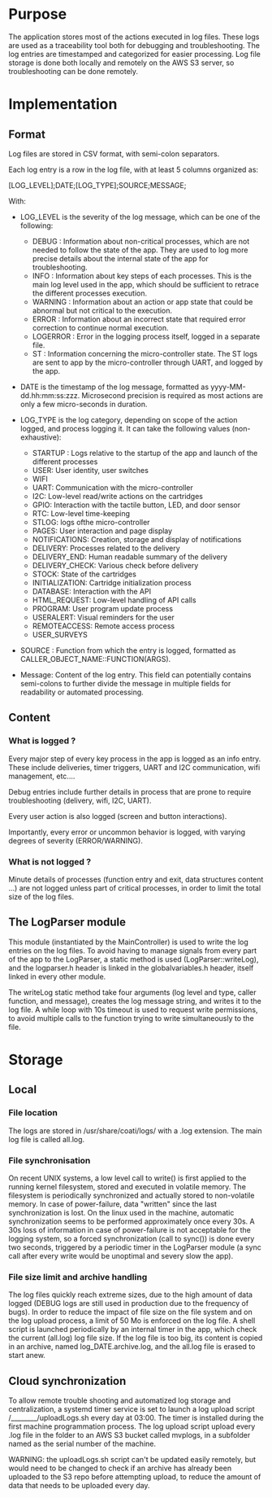 # Purpose

The application stores most of the actions executed in log files. These logs are used as a traceability tool both for debugging and troubleshooting. The log entries are timestamped and categorized for easier processing. Log file storage is done both locally and remotely on the AWS S3 server, so troubleshooting can be done remotely.

# Implementation

## Format
Log files are stored in CSV format, with semi-colon separators.

Each log entry is a row in the log file, with at least 5 columns organized as:

[LOG_LEVEL];DATE;[LOG_TYPE];SOURCE;MESSAGE;

With:
* LOG_LEVEL is the severity of the log message, which can be one of the following:
    * DEBUG : Information about non-critical processes, which are not needed to follow the state of the app. They are used to log more precise details about the internal state of the app for troubleshooting.
    * INFO : Information about key steps of each processes. This is the main log level used in the app, which should be sufficient to retrace the different processes execution.
    * WARNING : Information about an action or app state that could be abnormal but not critical to the execution.
    * ERROR : Information about an incorrect state that required error correction to continue normal execution.
    * LOGERROR : Error in the logging process itself, logged in a separate file.
    * ST : Information concerning the micro-controller state. The ST logs are sent to app by the micro-controller through UART, and logged by the app.

* DATE is the timestamp of the log message, formatted as yyyy-MM-dd.hh:mm:ss:zzz. Microsecond precision is required as most actions are only a few micro-seconds in duration.

* LOG_TYPE is the log category, depending on scope of the action logged, and process logging it. It can take the following values (non-exhaustive):
    * STARTUP : Logs relative to the startup of the app and launch of the different processes
    * USER: User identity, user switches
    * WIFI
    * UART: Communication with the micro-controller
    * I2C: Low-level read/write actions on the cartridges
    * GPIO: Interaction with the tactile button, LED, and door sensor
    * RTC: Low-level time-keeping
    * STLOG: logs ofthe micro-controller
    * PAGES: User interaction and page display
    * NOTIFICATIONS: Creation, storage and display of notifications
    * DELIVERY: Processes related to the delivery
    * DELIVERY_END: Human readable summary of the delivery
    * DELIVERY_CHECK: Various check before delivery
    * STOCK: State of the cartridges
    * INITIALIZATION: Cartridge initialization process
    * DATABASE: Interaction with the API
    * HTML_REQUEST: Low-level handling of API calls
    * PROGRAM: User program update process
    * USERALERT: Visual reminders for the user
    * REMOTEACCESS: Remote access process
    * USER_SURVEYS

* SOURCE : Function from which the entry is logged, formatted as CALLER_OBJECT_NAME::FUNCTION(ARGS).

* Message: Content of the log entry. This field can potentially contains semi-colons to further divide the message in multiple fields for readability or automated processing.


## Content
### What is logged ?

Every major step of every key process in the app is logged as an info entry. These include deliveries, timer triggers, UART and I2C communication, wifi management, etc....

Debug entries include further details in process that are prone to require troubleshooting (delivery, wifi, I2C, UART).

Every user action is also logged (screen and button interactions).

Importantly, every error or uncommon behavior is logged, with varying degrees of severity (ERROR/WARNING).

### What is not logged ?

Minute details of processes (function entry and exit, data structures content ...) are not logged unless part of critical processes, in order to limit the total size of the log files.


## The LogParser module

This module (instantiated by the MainController) is used to write the log entries on the log files. To avoid having to manage signals from every part of the app to the LogParser, a static method is used (LogParser::writeLog), and the logparser.h header is linked in the globalvariables.h header, itself linked in every other module.

The writeLog static method take four arguments (log level and type, caller function, and message), creates the log message string, and writes it to the log file. A while loop with 10s timeout is used to request write permissions, to avoid multiple calls to the function trying to write simultaneously to the file.

# Storage

## Local

### File location

The logs are stored in /usr/share/coati/logs/ with a .log extension. The main log file is called all.log. 

### File synchronisation

On recent UNIX systems, a low level call to write() is first applied to the running kernel filesystem, stored and executed in volatile memory. The filesystem is periodically synchronized and actually stored to non-volatile memory. In case of power-failure, data "written" since the last synchronization is lost. On the linux used in the machine, automatic synchronization seems to be performed approximately once every 30s. A 30s loss of information in case of power-failure is not acceptable for the logging system, so a forced synchronization (call to sync()) is done every two seconds, triggered by a periodic timer in the LogParser module (a sync call after every write would be unoptimal and severy slow the app).

### File size limit and archive handling

The log files quickly reach extreme sizes, due to the high amount of data logged (DEBUG logs are still used in production due to the frequency of bugs). In order to reduce the impact of file size on the file system and on the log upload process, a limit of 50 Mo is enforced on the log file. A shell script is launched periodically by an internal timer in the app, which check the current (all.log) log file size. If the log file is too big, its content is copied in an archive, named log_DATE.archive.log, and the all.log file is erased to start anew.

## Cloud synchronization

To allow remote trouble shooting and automatized log storage and centralization, a systemd timer service is set to launch a log upload script /________/uploadLogs.sh every day at 03:00. The timer is installed during the first machine programmation process.
The log upload script upload every .log file in the folder to an AWS S3 bucket called mvplogs, in a subfolder named as the serial number of the machine. 

WARNING: the uploadLogs.sh script can't be updated easily remotely, but would need to be changed to check if an archive has already been uploaded to the S3 repo before attempting upload, to reduce the amount of data that needs to be uploaded every day.
